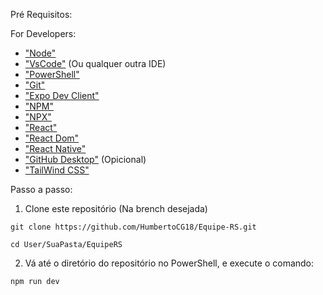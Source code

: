 Pré Requisitos:

For Developers:
- ["Node"](https://nodejs.org/en/download)
- ["VsCode"](https://code.visualstudio.com) (Ou qualquer outra IDE)
- ["PowerShell"](https://learn.microsoft.com/pt-br/powershell/scripting/install/installing-powershell-on-windows?view=powershell-7.4)
- ["Git"](https://git-scm.com/downloads)
- ["Expo Dev Client"](https://www.npmjs.com/package/expo-dev-client)
- ["NPM"](https://www.npmjs.com/package/npm)
- ["NPX"](https://www.npmjs.com/package/npx)
- ["React"](https://www.npmjs.com/package/react)
- ["React Dom"](https://www.npmjs.com/package/react-dom)
- ["React Native"](https://www.npmjs.com/package/react-native)
- ["GitHub Desktop"](https://desktop.github.com) (Opicional)
- ["TailWind CSS"](https://tailwindcss.com/docs/guides/create-react-app)

Passo a passo: 
1. Clone este repositório (Na brench desejada)
```
git clone https://github.com/HumbertoCG18/Equipe-RS.git
```

```
cd User/SuaPasta/EquipeRS
```
2. Vá até o diretório do repositório no PowerShell, e execute o comando:
```
npm run dev
```
